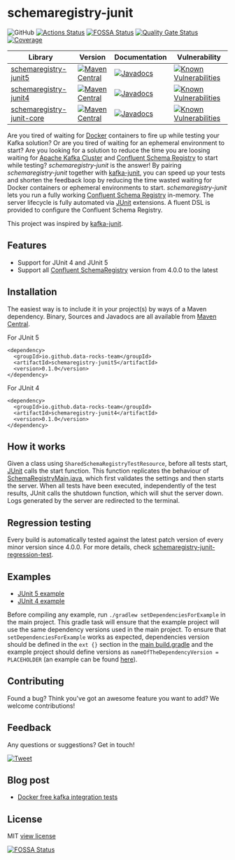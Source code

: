 # schemaregistry-junit

![GitHub](https://img.shields.io/github/license/data-rocks-team/schemaregistry-junit)
[![Actions Status](https://github.com/data-rocks-team/schemaregistry-junit/workflows/build/badge.svg)](https://github.com/data-rocks-team/schemaregistry-junit/actions)
[![FOSSA Status](https://app.fossa.com/api/projects/git%2Bgithub.com%2Fdata-rocks-team%2Fschemaregistry-junit.svg?type=shield)](https://app.fossa.com/projects/git%2Bgithub.com%2Fdata-rocks-team%2Fschemaregistry-junit?ref=badge_shield)
[![Quality Gate Status](https://sonarcloud.io/api/project_badges/measure?project=data-rocks-team_schemaregistry-junit&metric=alert_status)](https://sonarcloud.io/dashboard?id=data-rocks-team_schemaregistry-junit)
[![Coverage](https://sonarcloud.io/api/project_badges/measure?project=data-rocks-team_schemaregistry-junit&metric=coverage)](https://sonarcloud.io/dashboard?id=data-rocks-team_schemaregistry-junit)

| Library | Version | Documentation | Vulnerability |
| ----------- | ----------- | ----------- | ----------- |
| [schemaregistry-junit5](https://mvnrepository.com/artifact/io.github.data-rocks-team/schemaregistry-junit5) | [![Maven Central](https://img.shields.io/maven-central/v/io.github.data-rocks-team/schemaregistry-junit5.svg)](http://search.maven.org/#search%7Cga%7C1%7Cg%3Aio.github.data-rocks-team%20a%3Aschemaregistry-junit5) | [![Javadocs](http://www.javadoc.io/badge/io.github.data-rocks-team/schemaregistry-junit5.svg)](http://www.javadoc.io/doc/io.github.data-rocks-team/schemaregistry-junit5) | [![Known Vulnerabilities](https://snyk.io/test/github/data-rocks-team/schemaregistry-junit/badge.svg?targetFile=schemaregistry-junit5/build.gradle)](https://snyk.io/test/github/data-rocks-team/schemaregistry-junit?targetFile=schemaregistry-junit5/build.gradle)
| [schemaregistry-junit4](https://mvnrepository.com/artifact/io.github.data-rocks-team/schemaregistry-junit4) | [![Maven Central](https://img.shields.io/maven-central/v/io.github.data-rocks-team/schemaregistry-junit4.svg)](http://search.maven.org/#search%7Cga%7C1%7Cg%3Aio.github.data-rocks-team%20a%3Aschemaregistry-junit4) | [![Javadocs](http://www.javadoc.io/badge/io.github.data-rocks-team/schemaregistry-junit4.svg)](http://www.javadoc.io/doc/io.github.data-rocks-team/schemaregistry-junit4) | [![Known Vulnerabilities](https://snyk.io/test/github/data-rocks-team/schemaregistry-junit/badge.svg?targetFile=schemaregistry-junit4/build.gradle)](https://snyk.io/test/github/data-rocks-team/schemaregistry-junit?targetFile=schemaregistry-junit4/build.gradle)
| [schemaregistry-junit-core](https://mvnrepository.com/artifact/io.github.data-rocks-team/schemaregistry-junit-core) | [![Maven Central](https://img.shields.io/maven-central/v/io.github.data-rocks-team/schemaregistry-junit-core.svg)](http://search.maven.org/#search%7Cga%7C1%7Cg%3Aio.github.data-rocks-team%20a%3Aschemaregistry-junit-core) | [![Javadocs](http://www.javadoc.io/badge/io.github.data-rocks-team/schemaregistry-junit-core.svg)](http://www.javadoc.io/doc/io.github.data-rocks-team/schemaregistry-junit-core) | [![Known Vulnerabilities](https://snyk.io/test/github/data-rocks-team/schemaregistry-junit/badge.svg?targetFile=schemaregistry-junit-core/build.gradle)](https://snyk.io/test/github/data-rocks-team/schemaregistry-junit?targetFile=schemaregistry-junit-core/build.gradle) |

Are you tired of waiting for [Docker](https://www.docker.com/) containers to fire up while testing 
your Kafka solution? Or are you tired of waiting for an ephemeral environment to start? Are you 
looking for a solution to reduce the time you are loosing waiting for 
[Apache Kafka Cluster](https://kafka.apache.org/) and
[Confluent Schema Registry](https://docs.confluent.io/current/schema-registry/) to start while 
testing?
*schemaregistry-junit* is the answer! By pairing *schemaregistry-junit* together with 
[kafka-junit](https://github.com/salesforce/kafka-junit), you can speed up your tests and shorten 
the feedback loop by reducing the time wasted waiting for Docker containers or ephemeral 
environments to start.
*schemaregistry-junit* lets you run a fully working 
[Confluent Schema Registry](https://docs.confluent.io/current/schema-registry/) in-memory. The 
server lifecycle is fully automated via [JUnit](https://junit.org/junit5/) extensions.
A fluent DSL is provided to configure the Confluent Schema Registry.

This project was inspired by [kafka-junit](https://github.com/salesforce/kafka-junit).

## Features
- Support for JUnit 4 and JUnit 5
- Support all [Confluent SchemaRegistry](https://mvnrepository.com/artifact/io.confluent/kafka-schema-registry?repo=confluent-packages) 
version from 4.0.0 to the latest

## Installation
The easiest way is to include it in your project(s) by ways of a Maven dependency. Binary, Sources 
and Javadocs are all available from 
[Maven Central](https://search.maven.org/search?q=g:io.github.data-rocks-team).

For JUnit 5
```
<dependency>
  <groupId>io.github.data-rocks-team</groupId>
  <artifactId>schemaregistry-junit5</artifactId>
  <version>0.1.0</version>
</dependency>
```
For JUnit 4
```
<dependency>
  <groupId>io.github.data-rocks-team</groupId>
  <artifactId>schemaregistry-junit4</artifactId>
  <version>0.1.0</version>
</dependency>
```

## How it works
Given a class using `SharedSchemaRegistryTestResource`, before all tests start, 
[JUnit](https://junit.org/junit5/) calls the start function. This function replicates the behaviour 
of [SchemaRegistryMain.java](https://github.com/confluentinc/schema-registry/blob/master/core/src/main/java/io/confluent/kafka/schemaregistry/rest/SchemaRegistryMain.java), 
which first validates the settings and then starts the server. When all tests have been executed, 
independently of the test results, JUnit calls the shutdown function, which will shut the server 
down.
Logs generated by the server are redirected to the terminal.

## Regression testing
Every build is automatically tested against the latest patch version of every minor version since 
4.0.0. For more details, check 
[schemaregistry-junit-regression-test](/schemaregistry-junit-test/schemaregistry-junit-regression-test).

## Examples
- [JUnit 5 example](/examples/junit-5)
- [JUnit 4 example](/examples/junit-4)

Before compiling any example, run `./gradlew setDependenciesForExample` in the main project. This 
gradle task will ensure that the example project will use the same dependency versions used in the
main project. To ensure that `setDependenciesForExample` works as expected, dependencies 
version should be defined in the `ext {}` section in the [main build.gradle](build.gradle) and the
example project should define versions as `nameOfTheDependencyVersion = PLACEHOLDER` (an example 
can be found [here](examples/junit-5/build.gradle)). 

## Contributing
Found a bug? Think you've got an awesome feature you want to add? We welcome contributions!

## Feedback
Any questions or suggestions? Get in touch!

[![Tweet](https://img.shields.io/twitter/url/http/shields.io.svg?style=social)](https://twitter.com/FraNobilia)

## Blog post
- [Docker free kafka integration tests](https://medium.com/data-rocks/docker-free-kafka-integration-tests-4cd045d6947a)

## License
MIT [view license](/LICENSE)

[![FOSSA Status](https://app.fossa.com/api/projects/git%2Bgithub.com%2Fdata-rocks-team%2Fschemaregistry-junit.svg?type=large)](https://app.fossa.com/projects/git%2Bgithub.com%2Fdata-rocks-team%2Fschemaregistry-junit?ref=badge_large)
